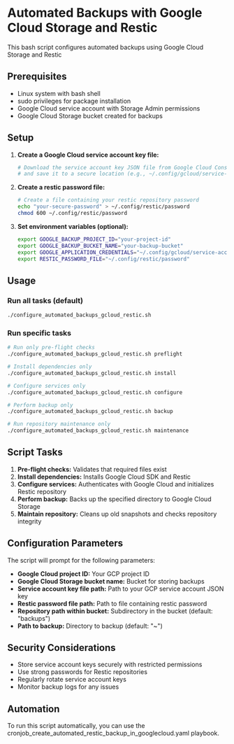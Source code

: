 # Automated Backups with Google Cloud Storage and Restic

This bash script configures automated backups using Google Cloud Storage and Restic

## Prerequisites

- Linux system with bash shell
- sudo privileges for package installation
- Google Cloud service account with Storage Admin permissions
- Google Cloud Storage bucket created for backups

## Setup

1. **Create a Google Cloud service account key file:**

   ```bash
   # Download the service account key JSON file from Google Cloud Console
   # and save it to a secure location (e.g., ~/.config/gcloud/service-account-key.json)
   ```

2. **Create a restic password file:**

   ```bash
   # Create a file containing your restic repository password
   echo "your-secure-password" > ~/.config/restic/password
   chmod 600 ~/.config/restic/password
   ```

3. **Set environment variables (optional):**
   ```bash
   export GOOGLE_BACKUP_PROJECT_ID="your-project-id"
   export GOOGLE_BACKUP_BUCKET_NAME="your-backup-bucket"
   export GOOGLE_APPLICATION_CREDENTIALS="~/.config/gcloud/service-account-key.json"
   export RESTIC_PASSWORD_FILE="~/.config/restic/password"
   ```

## Usage

### Run all tasks (default)

```bash
./configure_automated_backups_gcloud_restic.sh
```

### Run specific tasks

```bash
# Run only pre-flight checks
./configure_automated_backups_gcloud_restic.sh preflight

# Install dependencies only
./configure_automated_backups_gcloud_restic.sh install

# Configure services only
./configure_automated_backups_gcloud_restic.sh configure

# Perform backup only
./configure_automated_backups_gcloud_restic.sh backup

# Run repository maintenance only
./configure_automated_backups_gcloud_restic.sh maintenance
```

## Script Tasks

1. **Pre-flight checks:** Validates that required files exist
2. **Install dependencies:** Installs Google Cloud SDK and Restic
3. **Configure services:** Authenticates with Google Cloud and initializes Restic repository
4. **Perform backup:** Backs up the specified directory to Google Cloud Storage
5. **Maintain repository:** Cleans up old snapshots and checks repository integrity

## Configuration Parameters

The script will prompt for the following parameters:

- **Google Cloud project ID:** Your GCP project ID
- **Google Cloud Storage bucket name:** Bucket for storing backups
- **Service account key file path:** Path to your GCP service account JSON key
- **Restic password file path:** Path to file containing restic password
- **Repository path within bucket:** Subdirectory in the bucket (default: "backups")
- **Path to backup:** Directory to backup (default: "~")

## Security Considerations

- Store service account keys securely with restricted permissions
- Use strong passwords for Restic repositories
- Regularly rotate service account keys
- Monitor backup logs for any issues

## Automation

To run this script automatically, you can use the cronjob_create_automated_restic_backup_in_googlecloud.yaml playbook.
